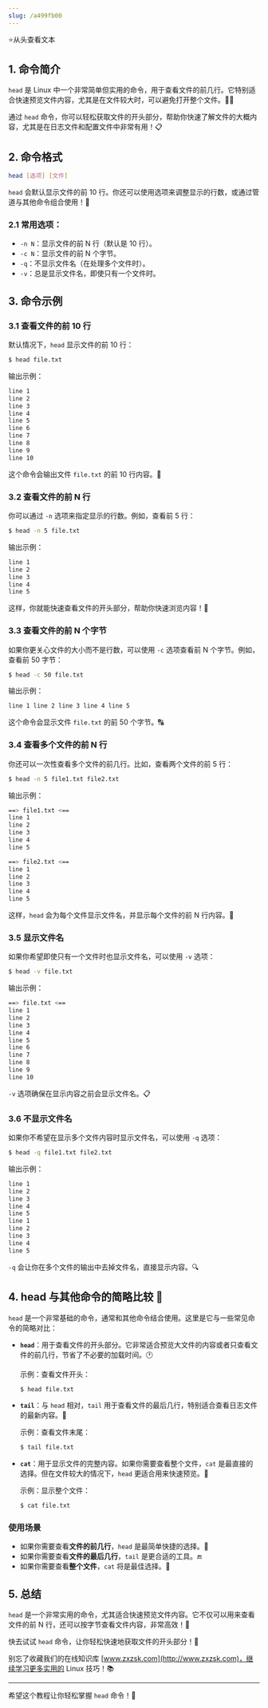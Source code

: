 ```yaml
---
slug: /a499fb00
---
```

⭐从头查看文本

## 1. 命令简介

`head` 是 Linux 中一个非常简单但实用的命令，用于查看文件的前几行。它特别适合快速预览文件内容，尤其是在文件较大时，可以避免打开整个文件。📄✨

通过 `head` 命令，你可以轻松获取文件的开头部分，帮助你快速了解文件的大概内容，尤其是在日志文件和配置文件中非常有用！📋

## 2. 命令格式

```bash
head [选项] [文件]
```

`head` 会默认显示文件的前 10 行。你还可以使用选项来调整显示的行数，或通过管道与其他命令组合使用！🔄

### 2.1 **常用选项**：

- `-n N`：显示文件的前 N 行（默认是 10 行）。
- `-c N`：显示文件的前 N 个字节。
- `-q`：不显示文件名（在处理多个文件时）。
- `-v`：总是显示文件名，即使只有一个文件时。

## 3. 命令示例

### 3.1 **查看文件的前 10 行**

默认情况下，`head` 显示文件的前 10 行：

```bash
$ head file.txt
```

输出示例：

```bash
line 1
line 2
line 3
line 4
line 5
line 6
line 7
line 8
line 9
line 10
```

这个命令会输出文件 `file.txt` 的前 10 行内容。📝

### 3.2 **查看文件的前 N 行**

你可以通过 `-n` 选项来指定显示的行数。例如，查看前 5 行：

```bash
$ head -n 5 file.txt
```

输出示例：

```bash
line 1
line 2
line 3
line 4
line 5
```

这样，你就能快速查看文件的开头部分，帮助你快速浏览内容！👀

### 3.3 **查看文件的前 N 个字节**

如果你更关心文件的大小而不是行数，可以使用 `-c` 选项查看前 N 个字节。例如，查看前 50 字节：

```bash
$ head -c 50 file.txt
```

输出示例：

```bash
line 1 line 2 line 3 line 4 line 5
```

这个命令会显示文件 `file.txt` 的前 50 个字节。🔠

### 3.4 **查看多个文件的前 N 行**

你还可以一次性查看多个文件的前几行。比如，查看两个文件的前 5 行：

```bash
$ head -n 5 file1.txt file2.txt
```

输出示例：

```bash
==> file1.txt <==
line 1
line 2
line 3
line 4
line 5

==> file2.txt <==
line 1
line 2
line 3
line 4
line 5
```

这样，`head` 会为每个文件显示文件名，并显示每个文件的前 N 行内容。📂

### 3.5 **显示文件名**

如果你希望即使只有一个文件时也显示文件名，可以使用 `-v` 选项：

```bash
$ head -v file.txt
```

输出示例：

```bash
==> file.txt <==
line 1
line 2
line 3
line 4
line 5
line 6
line 7
line 8
line 9
line 10
```

`-v` 选项确保在显示内容之前会显示文件名。📋

### 3.6 **不显示文件名**

如果你不希望在显示多个文件内容时显示文件名，可以使用 `-q` 选项：

```bash
$ head -q file1.txt file2.txt
```

输出示例：

```bash
line 1
line 2
line 3
line 4
line 5
line 1
line 2
line 3
line 4
line 5
```

`-q` 会让你在多个文件的输出中去掉文件名，直接显示内容。🔍

## 4. head 与其他命令的简略比较 🧐

`head` 是一个非常基础的命令，通常和其他命令结合使用。这里是它与一些常见命令的简略对比：

- **`head`**：用于查看文件的开头部分。它非常适合预览大文件的内容或者只查看文件的前几行，节省了不必要的加载时间。🕐
  
  示例：查看文件开头：

  ```bash
  $ head file.txt
  ```

- **`tail`**：与 `head` 相对，`tail` 用于查看文件的最后几行，特别适合查看日志文件的最新内容。📝

  示例：查看文件末尾：

  ```bash
  $ tail file.txt
  ```

- **`cat`**：用于显示文件的完整内容。如果你需要查看整个文件，`cat` 是最直接的选择。但在文件较大的情况下，`head` 更适合用来快速预览。📜

  示例：显示整个文件：

  ```bash
  $ cat file.txt
  ```

### 使用场景
- 如果你需要查看**文件的前几行**，`head` 是最简单快捷的选择。💨
- 如果你需要查看**文件的最后几行**，`tail` 是更合适的工具。🔚
- 如果你需要查看**整个文件**，`cat` 将是最佳选择。📖

## 5. 总结

`head` 是一个非常实用的命令，尤其适合快速预览文件内容。它不仅可以用来查看文件的前 N 行，还可以按字节查看文件内容，非常高效！🎯

快去试试 `head` 命令，让你轻松快速地获取文件的开头部分！🚀

别忘了收藏我们的在线知识库 [www.zxzsk.com](http://www.zxzsk.com)，继续学习更多实用的 Linux 技巧！📚

---

希望这个教程让你轻松掌握 `head` 命令！🎉
